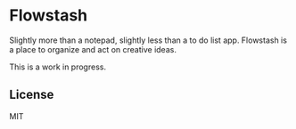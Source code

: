# Flowstash

Slightly more than a notepad, slightly less than a to do list app. Flowstash is a place to organize and act on creative ideas.

This is a work in progress.

## License

MIT
